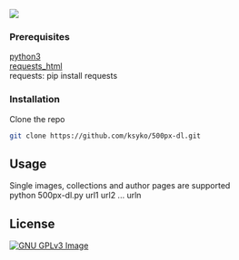 <a href="https://www.gnu.org/licenses/gpl-3.0" alt="License: GPLv3"><img src="https://img.shields.io/badge/License-GPL%20v3-blue.svg"></a>

### Prerequisites

[python3](https://www.python.org/downloads/) <br>
[requests_html](https://github.com/psf/requests-html)<br>
requests: pip install requests<br>

### Installation
 
Clone the repo
```sh
git clone https://github.com/ksyko/500px-dl.git
```

## Usage

Single images, collections and author pages are supported <br>
python 500px-dl.py url1 url2 ... urln

## License

[![GNU GPLv3 Image](https://www.gnu.org/graphics/gplv3-127x51.png)](http://www.gnu.org/licenses/gpl-3.0.en.html)  
